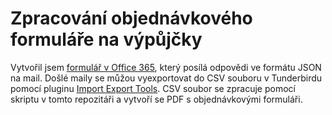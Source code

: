 # Zpracování objednávkového formuláře na výpůjčky

Vytvořil jsem [formulář v Office
365](https://forms.office.com/Pages/ResponsePage.aspx?id=laM1U3A3v0GxEVnvrgi_jU6f05kDVOhKt8FsX90w7ndUNjk3MlU1UkpTS0tHMFBWWFFNNTJJWUI2My4u),
který posílá odpovědi ve formátu JSON na mail. Došlé maily se můžou
vyexportovat do CSV souboru v Tunderbirdu pomocí pluginu [Import Export
Tools](https://addons.thunderbird.net/en-US/thunderbird/addon/importexporttools/). CSV soubor se zpracuje pomocí skriptu v tomto repozitáři
a vytvoří se PDF s objednávkovými formuláři.
